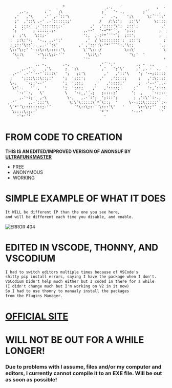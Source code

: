 ```txt
                      _  °                  ,.,   '               ,  . .,  °    
      ,.·,       :´¨   ;\                 ;´   '· .,        ;'´    ,   ., _';\'  
    ,'   ,'\     .'´ ,·´::'\              .´  .-,    ';\      \:´¨¯:;'   `;::'\:'\ 
    ;'  ,'::\ .·' .·´::::::;'            /   /:\:';   ;:'\'      \::::;   ,'::_'\;' 
    ;  ;::·´ .·´:::::::;·´           ,'  ,'::::'\';  ;::';          ,'  ,'::;'  ‘   
   ';  '´   ;´::::::;·´           ,.-·'  '·~^*'´¨,  ';::;          ;  ;:::;  °   
   ;  ;'\   '\::;·´               ':,  ,·:²*´¨¯'`;  ;::';          ;  ;::;'  ‘    
  ;  ;:\:'·.  '·., ,.·';'          ,'  / \::::::::';  ;::';          ;  ;::;'‚      
  ;_;::'\::`·._,.·'´:\'         ,' ,'::::\·²*'´¨¯':,'\:;           ',.'\::;'‚      
  \::'\:;' '·::\::\:::::'\        \`¨\:::/          \::\'            \::\:;'‚      
   '\::\     `·'\::\;:·'´'         '\::\;'            '\;'  '           \;:'      ‘  
     ¯          ¯'                `¨'                                °         
             ,. -,       .-,             ,'´¨';'         ,. -  .,                       ,.-·~ ^~, ‘  
       ,.·'´,    ,'\      ;  ';\          ,'   ';'\'     ,' ,. -  .,  `' ·,             .'´  ,.-·~-.,':\  
   ,·'´ .·´'´-·'´::::\'   ';   ;:'\        ,'   ,'::'\    '; '·~;:::::'`,   ';\         ;   ,':\::::::'\::\ 
  ;    ';:::\::\::;:'    ';  ';::';      ,'   ,'::::;     ;   ,':\::;:´  .·´::\'      ;'   ;:::'_-·~-\;' ‘
  \·.    `·;:'-·'´       ';  ';::;     ,'   ,'::::;'      ;  ·'-·'´,.-·'´:::::::';   ,.'    'ª*'´ __'`;\ ° 
   \:`·.   '`·,  '       ';  ';::;    ,'   ,'::::;'     ;´    ':,´:::::::::::·´'    `',   ;\¯::::::::\:\‘ 
     `·:'`·,   \'         \   '·:_,'´.;   ;::::;‘      ';  ,    `·:;:-·'´          ;   ;::\;::_:_::\;' 
      ,.'-:;'  ,·\         \·,   ,.·´:';  ';:::';       ; ,':\'`:·.,  ` ·.,         ;  ';:::;        '    
 ,·'´     ,.·´:::'\         \:\¯\:::::\`*´\::;  '     \·-;::\:::::'`:·-.,';       ';  ;::';             
  \`*'´\::::::::;·'‘          `'\::\;:·´'\:::'\'   '      \::\:;'` ·:;:::::\::\'      \*´\:';        '‚    
   \::::\:;:·´                           `*´°          '·-·'       `' · -':::''      '\::\;     '        
     '`*'´‘                                '                                          `*´‘         
```
# FROM CODE TO CREATION #

**THIS IS AN EDITED/IMPROVED VERISON OF ANONSUF BY [ULTRAFUNKMASTER](https://github.com/ultrafunkamsterdam/AnonSurf)**

- FREE
- ANONYMOUS
- WORKING

# SIMPLE EXAMPLE OF WHAT IT DOES #
```txt
It WILL be different IP than the one you see here,
and will be different each time you disable, and enable.
```
![ERROR 404](https://i.imgur.com/6xE2VO9.png)


# EDITED IN VSCODE, THONNY, AND VSCODIUM #

```txt
I had to switch editors multiple times because of VSCode's
shitty pip install errors, saying I have the package when I don't.
VSCodium Didn't help much either but I coded in there for a while
(I didn't change much but I'm working on V2 in it now)
So I had to use thonny to manualy install the packages
from the Plugins Manager.
```

# [OFFICIAL SITE](https://katsurf.vercel.app/) #











# WILL NOT BE OUT FOR A WHILE LONGER! #

### Due to problems with I assume, files and/or my computer and editors, I currently cannot compile it to an EXE file.  Will be out as soon as possible! 
